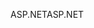<span data-ttu-id="a0047-101">ASP.NET</span><span class="sxs-lookup"><span data-stu-id="a0047-101">ASP.NET</span></span>